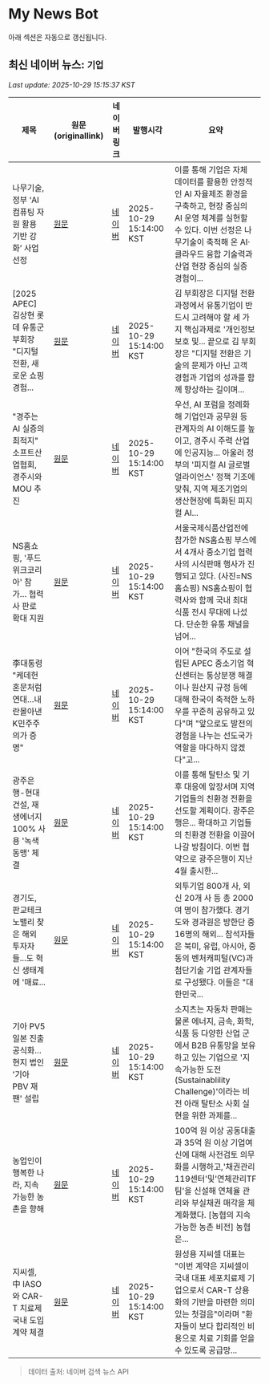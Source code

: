 # My News Bot

아래 섹션은 자동으로 갱신됩니다.

<!-- NEWS:START -->
## 최신 네이버 뉴스: `기업`
_Last update: 2025-10-29 15:15:37 KST_

| 제목 | 원문(originallink) | 네이버 링크 | 발행시각 | 요약 |
|---|---|---|---|---|
| 나무기술, 정부 ‘AI컴퓨팅 자원 활용 기반 강화’ 사업 선정 | [원문](https://byline.network/?p=9004111222581914) | [네이버](https://byline.network/?p=9004111222581914) | 2025-10-29 15:14:00 KST | 이를 통해 기업은 자체 데이터를 활용한 안정적인 AI 자율제조 환경을 구축하고, 현장 중심의 AI 운영 체계를 실현할 수 있다. 이번 선정은 나무기술이 축적해 온 AI·클라우드 융합 기술력과 산업 현장 중심의 실증 경험이... |
| [2025 APEC] 김상현 롯데 유통군 부회장 "디지털 전환, 새로운 쇼핑 경험... | [원문](https://news.tf.co.kr/read/economy/2256994.htm) | [네이버](https://n.news.naver.com/mnews/article/629/0000438595?sid=101) | 2025-10-29 15:14:00 KST | 김 부회장은 디지털 전환 과정에서 유통기업이 반드시 고려해야 할 세 가지 핵심과제로 '개인정보 보호 및... 끝으로 김 부회장은 "디지털 전환은 기술의 문제가 아닌 고객 경험과 기업의 성과를 함께 향상하는 길이며... |
| "경주는 AI 실증의 최적지" 소프트산업협회, 경주시와 MOU 추진 | [원문](https://www.tournews21.com/news/articleView.html?idxno=118853) | [네이버](https://www.tournews21.com/news/articleView.html?idxno=118853) | 2025-10-29 15:14:00 KST | 우선, AI 포럼을 정례화해 기업인과 공무원 등 관계자의 AI 이해도를 높이고, 경주시 주력 산업에 인공지능... 아울러 정부의 '피지컬 AI 글로벌 얼라이언스' 정책 기조에 맞춰, 지역 제조기업의 생산현장에 특화된 피지컬 AI... |
| NS홈쇼핑, '푸드위크코리아' 참가… 협력사 판로 확대 지원 | [원문](https://www.pinpointnews.co.kr/news/articleView.html?idxno=389740) | [네이버](https://www.pinpointnews.co.kr/news/articleView.html?idxno=389740) | 2025-10-29 15:14:00 KST | 서울국제식품산업전에 참가한 NS홈쇼핑 부스에서 4개사 중소기업 협력사의 시식판매 행사가 진행되고 있다. (사진=NS홈쇼핑) NS홈쇼핑이 협력사와 함께 국내 최대 식품 전시 무대에 나섰다. 단순한 유통 채널을 넘어... |
| 李대통령 "케데헌 혼문처럼 연대…내란몰아낸 K민주주의가 증명" | [원문](https://www.kbsm.net/news/view.php?idx=495131) | [네이버](https://www.kbsm.net/news/view.php?idx=495131) | 2025-10-29 15:14:00 KST | 이어 "한국의 주도로 설립된 APEC 중소기업 혁신센터는 통상분쟁 해결이나 원산지 규정 등에 대해 한국이 축적한 노하우를 꾸준히 공유하고 있다"며 "앞으로도 발전의 경험을 나누는 선도국가 역할을 마다하지 않겠다"고... |
| 광주은행-현대건설, 재생에너지 100% 사용 '녹색 동맹' 체결 | [원문](https://www.tournews21.com/news/articleView.html?idxno=118851) | [네이버](https://www.tournews21.com/news/articleView.html?idxno=118851) | 2025-10-29 15:14:00 KST | 이를 통해 탈탄소 및 기후 대응에 앞장서며 지역 기업들의 친환경 전환을 선도할 계획이다. 광주은행은... 확대하고 기업들의 친환경 전환을 이끌어 나갈 방침이다. 이번 협약으로 광주은행이 지난 4월 출시한... |
| 경기도, 판교테크노밸리 찾은 해외 투자자들...도 혁신 생태계에 '매료... | [원문](http://www.seoulwire.com/news/articleView.html?idxno=677521) | [네이버](http://www.seoulwire.com/news/articleView.html?idxno=677521) | 2025-10-29 15:14:00 KST | 외투기업 800개 사, 외신 20개 사 등 총 2000여 명이 참가했다. 경기도와 경과원은 방한단 중 16명의 해외... 참석자들은 북미, 유럽, 아시아, 중동의 벤처캐피털(VC)과 첨단기술 기업 관계자들로 구성됐다. 이들은 "대한민국... |
| 기아 PV5 일본 진출 공식화…현지 법인 '기아 PBV 재팬' 설립 | [원문](http://www.smedaily.co.kr/news/articleView.html?idxno=341864) | [네이버](http://www.smedaily.co.kr/news/articleView.html?idxno=341864) | 2025-10-29 15:14:00 KST | 소지츠는 자동차 판매는 물론 에너지, 금속, 화학, 식품 등 다양한 산업 군에서 B2B 유통망을 보유하고 있는 기업으로 '지속가능한 도전(Sustainablility Challenge)'이라는 비전 아래 탈탄소 사회 실현을 위한 과제를... |
| 농업인이 행복한 나라, 지속가능한 농촌을 향해 | [원문](https://www.polinews.co.kr/news/articleView.html?idxno=711966) | [네이버](https://www.polinews.co.kr/news/articleView.html?idxno=711966) | 2025-10-29 15:14:00 KST | 100억 원 이상 공동대출과 35억 원 이상 기업여신에 대해 사전검토 의무화를 시행하고,'채권관리119센터'및'연체관리TF팀'을 신설해 연체율 관리와 부실채권 매각을 체계화했다. [농협의 지속가능한 농촌 비전] 농협은... |
| 지씨셀, 中 IASO와 CAR-T 치료제 국내 도입 계약 체결 | [원문](http://www.press9.kr/news/articleView.html?idxno=68317) | [네이버](http://www.press9.kr/news/articleView.html?idxno=68317) | 2025-10-29 15:14:00 KST | 원성용 지씨셀 대표는 "이번 계약은 지씨셀이 국내 대표 세포치료제 기업으로서 CAR-T 상용화의 기반을 마련한 의미 있는 첫걸음"이라며 "환자들이 보다 합리적인 비용으로 치료 기회를 얻을 수 있도록 공급망... |

> 데이터 출처: 네이버 검색 뉴스 API
<!-- NEWS:END -->
